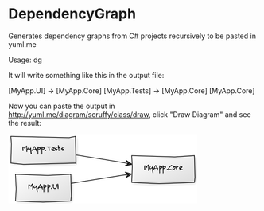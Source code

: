 DependencyGraph
===============

Generates dependency graphs from C# projects recursively to be pasted in yuml.me

Usage: dg <rootFolder> <outputFile>

It will write something like this in the output file:

[MyApp.UI] -> [MyApp.Core]
[MyApp.Tests] -> [MyApp.Core]
[MyApp.Core]

Now you can paste the output in http://yuml.me/diagram/scruffy/class/draw, click "Draw Diagram" and see the result:

![Example Diagram](https://raw.githubusercontent.com/Fredi/DependencyGraph/master/diagram.png)
